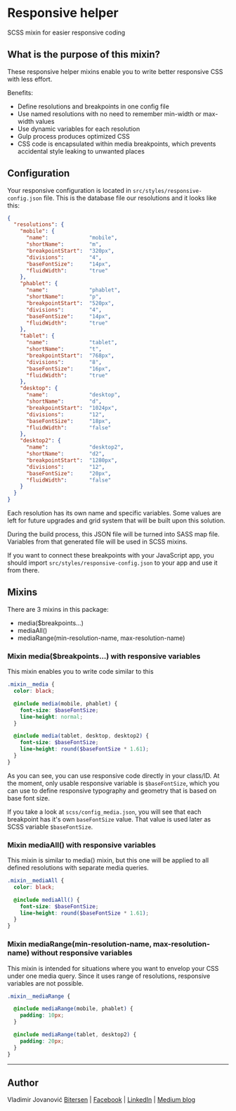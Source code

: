 # Responsive helper
SCSS mixin for easier responsive coding

## What is the purpose of this mixin?
These responsive helper mixins enable you to write better responsive CSS with less effort. 

Benefits:
  - Define resolutions and breakpoints in one config file
  - Use named resolutions with no need to remember min-width or max-width values
  - Use dynamic variables for each resolution
  - Gulp process produces optimized CSS
  - CSS code is encapsulated within media breakpoints, which prevents accidental style leaking to unwanted places
  
## Configuration
Your responsive configuration is located in `src/styles/responsive-config.json` file. This is the database file our resolutions and it looks like this:

```json
{
  "resolutions": {
    "mobile": {
      "name":             "mobile",
      "shortName":        "m",
      "breakpointStart":  "320px",
      "divisions":        "4",
      "baseFontSize":     "14px",
      "fluidWidth":       "true"
    },
    "phablet": {
      "name":             "phablet",
      "shortName":        "p",
      "breakpointStart":  "520px",
      "divisions":        "4",
      "baseFontSize":     "14px",
      "fluidWidth":       "true"
    },
    "tablet": {
      "name":             "tablet",
      "shortName":        "t",
      "breakpointStart":  "768px",
      "divisions":        "8",
      "baseFontSize":     "16px",
      "fluidWidth":       "true"
    },
    "desktop": {
      "name":             "desktop",
      "shortName":        "d",
      "breakpointStart":  "1024px",
      "divisions":        "12",
      "baseFontSize":     "18px",
      "fluidWidth":       "false"
    },
    "desktop2": {
      "name":             "desktop2",
      "shortName":        "d2",
      "breakpointStart":  "1280px",
      "divisions":        "12",
      "baseFontSize":     "20px",
      "fluidWidth":       "false"
    }
  }
}
```

Each resolution has its own name and specific variables. Some values are left for future upgrades and grid system that will be built upon this solution.

During the build process, this JSON file will be turned into SASS map file. Variables from that generated file will be used in SCSS mixins. 

If you want to connect these breakpoints with your JavaScript app, you should import `src/styles/responsive-config.json` to your app and use it from there.


## Mixins
There are 3 mixins in this package:

  - media($breakpoints...)
  - mediaAll()
  - mediaRange(min-resolution-name, max-resolution-name)

### Mixin media($breakpoints...) with responsive variables
This mixin enables you to write code similar to this

```scss
.mixin__media {
  color: black;

  @include media(mobile, phablet) {
    font-size: $baseFontSize;
    line-height: normal;
  }

  @include media(tablet, desktop, desktop2) {
    font-size: $baseFontSize;
    line-height: round($baseFontSize * 1.61);
  }
}
```

As you can see, you can use responsive code directly in your class/ID. At the moment, only usable responsive variable is `$baseFontSize`, which you can use to define responsive typography and geometry that is based on base font size. 

If you take a look at `scss/config_media.json`, you will see that each breakpoint has it's own `baseFontSize` value. That value is used later as SCSS variable `$baseFontSize`.

### Mixin mediaAll() with responsive variables
This mixin is similar to media() mixin, but this one will be applied to all defined resolutions with separate media queries.

```scss
.mixin__mediaAll {
  color: black;

  @include mediaAll() {
    font-size: $baseFontSize;
    line-height: round($baseFontSize * 1.61);
  }
}
```

### Mixin mediaRange(min-resolution-name, max-resolution-name) without responsive variables
This mixin is intended for situations where you want to envelop your CSS under one media query. Since it uses range of resolutions, responsive variables are not possible.

```scss
.mixin__mediaRange {

  @include mediaRange(mobile, phablet) {
    padding: 10px;
  }

  @include mediaRange(tablet, desktop2) {
    padding: 20px;
  }  
}
```

---

## Author
Vladimir Jovanović
[Bitersen](https://www.bitersen.com) | [Facebook](https://www.facebook.com/vladimir.webdesign) | [LinkedIn](https://www.linkedin.com/in/vladimir79/) | [Medium blog](https://medium.com/bitersen) 
